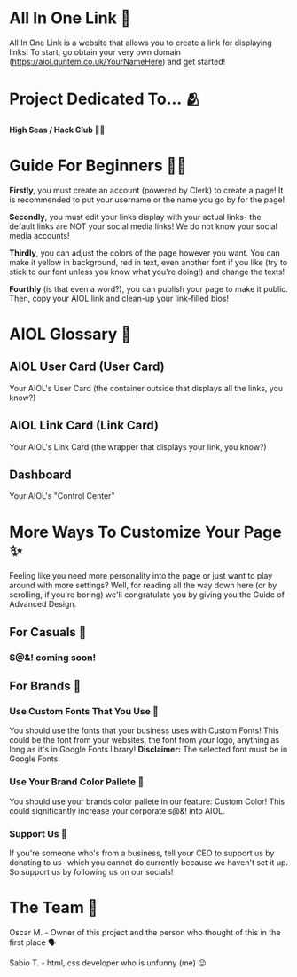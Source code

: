 # All In One Link 🔗
All In One Link is a website that allows you to create a link for displaying links! To start, go obtain your very own domain (https://aiol.quntem.co.uk/YourNameHere) and get started!

# Project Dedicated To... 🫂
**High Seas / Hack Club 🏴‍☠️**

# Guide For Beginners 🧑‍🦯
**Firstly**, you must create an account (powered by Clerk) to create a page! It is recommended to put your username or the name you go by for the page!

**Secondly**, you must edit your links display with your actual links- the default links are NOT your social media links! We do not know your social media accounts!

**Thirdly**, you can adjust the colors of the page however you want. You can make it yellow in background, red in text, even another font if you like (try to stick to our font unless you know what you're doing!) and change the texts!

**Fourthly** (is that even a word?), you can publish your page to make it public. Then, copy your AIOL link and clean-up your link-filled bios!

# AIOL Glossary 📖
## AIOL User Card (User Card)
Your AIOL's User Card (the container outside that displays all the links, you know?)

## AIOL Link Card (Link Card)
Your AIOL's Link Card (the wrapper that displays your link, you know?)

## Dashboard
Your AIOL's "Control Center"

# More Ways To Customize Your Page ✨
Feeling like you need more personality into the page or just want to play around with more settings? Well, for reading all the way down here (or by scrolling, if you're boring) we'll congratulate you by giving you the Guide of Advanced Design.

## For Casuals 🥶
### S@&! coming soon!

## For Brands 🛬
### Use Custom Fonts That You Use 💬
You should use the fonts that your business uses with Custom Fonts! This could be the font from your websites, the font from your logo, anything as long as it's in Google Fonts library! **Disclaimer:** The selected font must be in Google Fonts.

### Use Your Brand Color Pallete 🎨
You should use your brands color pallete in our feature: Custom Color! This could significantly increase your corporate s@&! into AIOL.

### Support Us 🗿
If you're someone who's from a business, tell your CEO to support us by donating to us- which you cannot do currently because we haven't set it up. So support us by following us on our socials!

# The Team 👏
Oscar M. - Owner of this project and the person who thought of this in the first place 🗣️

Sabio T. - html, css developer who is unfunny (me) 😐